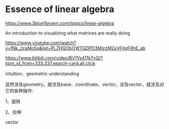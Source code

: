 # Essence of linear algebra

https://www.3blue1brown.com/topics/linear-algebra

An introduction to visualizing what matrices are really doing



https://www.youtube.com/watch?v=fNk_zzaMoSs&list=PLZHQObOWTQDPD3MizzM2xVFitgF8hE_ab

https://www.bilibili.com/video/BV1Ys411k7yQ/?spm_id_from=333.337.search-card.all.click





intuition、geometric understanding



显然涉及geometry，就涉及base、coordinate、vector，涉及vector，就涉及对它的各种操作:

1、旋转

2、拉伸





vector
